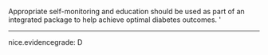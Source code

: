 Appropriate self-monitoring and education should be used as part of an integrated package to help achieve optimal diabetes outcomes.
'

---
 nice.evidencegrade: D
